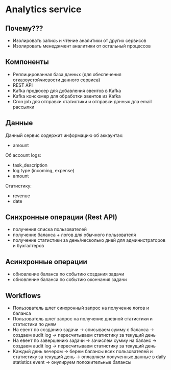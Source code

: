 # Analytics service

## Почему???

- Изолировать запись и чтение аналитики от других сервисов
- Изолировать менеджмент аналитики от остальный процессов

## Компоненты

- Реплицированная база данных (для обеспечения отказоустойчисвости данного сервиса)
- REST API
- Kafka продюсер для добавления эвентов в Kafka
- Kafka консюмер для обработки эвентов из Kafka
- Cron job для отправки статистики и отправки данных дла email рассылки

## Данные

Данный сервис содержит информацию об аккаунтах:
- amount

Об account logs:
- task_description
- log type (incoming, expense)
- amount

Статистику:
- revenue
- date

## Синхронные операции (Rest API)

- получения списка пользователей
- получение баланса + логов для обычного пользователя
- получение статистики за день/несколько дней для администраторов и бухгалтеров

## Асинхронные операции

- обновление баланса по событию создания задачи
- обновление баланса по событию окончания задачи

## Workflows

- Пользователь шлет синхронный запрос на получение логов и баланса
- Пользователь шлет запрос на получение дневной статистики и статистики по дням
- На евент по созданию задачи -> списываем сумму с баланса -> создаем audit log -> пересчитываем статистику за текущий день
- На евент по завершению задачи -> зачислем сумму на баланс -> создаем audit log -> пересчитываем статистику за текущий день
- Каждый день вечером -> берем балансы всех пользователей и статистику за текущий день -> оплавляем полученные данные в daily statistics event -> онулируем положительные балансы
